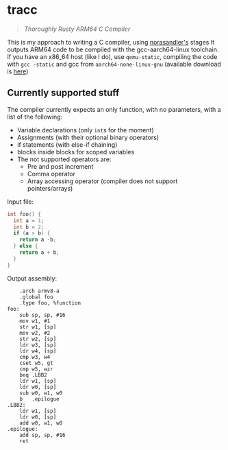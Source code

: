 # tracc

> *Thoroughly Rusty ARM64 C Compiler*

This is my approach to writing a C compiler, using [norasandler's](https://github.com/nlsandler/write_a_c_compiler) stages
It outputs ARM64 code to be compiled with the gcc-aarch64-linux toolchain.
If you have an x86\_64 host (like I do), use `qemu-static`, compiling the code with `gcc -static` and gcc from `aarch64-none-linux-gnu` (available download is [here](https://developer.arm.com/tools-and-software/open-source-software/developer-tools/gnu-toolchain/gnu-a/downloads))

## Currently supported stuff

The compiler currently expects an only function, with no parameters, with a list of the following:
  - Variable declarations (only `int`s for the moment)
  - Assignments (with their optional binary operators)
  - if statements (with else-if chaining)
  - blocks inside blocks for scoped variables
  - The not supported operators are:
    - Pre and post increment
    - Comma operator
    - Array accessing operator (compiler does not support pointers/arrays)

Input file:

```c
int foo() {
  int a = 1;
  int b = 2;
  if (a > b) {
    return a -b;
  } else {
    return a + b;
  }
}
```

Output assembly:

```armasm
	.arch armv8-a
	.global foo
	.type foo, %function
foo:
	sub sp, sp, #16
	mov w1, #1
	str w1, [sp]
	mov w2, #2
	str w2, [sp]
	ldr w3, [sp]
	ldr w4, [sp]
	cmp w3, w4
	cset w5, gt
	cmp w5, wzr
	beq .LBB2
	ldr w1, [sp]
	ldr w0, [sp]
	sub w0, w1, w0
	b   .epilogue
.LBB2:
	ldr w1, [sp]
	ldr w0, [sp]
	add w0, w1, w0
.epilogue:
	add sp, sp, #16
	ret
```
